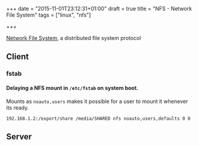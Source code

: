 +++
date = "2015-11-01T23:12:31+01:00"
draft = true
title = "NFS - Network File System"
tags = ["linux", "nfs"]

+++


[Network File System](https://en.wikipedia.org/wiki/Network_File_System), a distributed file system protocol

## Client

### fstab

#### Delaying a NFS mount in `/etc/fstab` on system boot.

Mounts as `noauto,users` makes it possible for a user to mount it whenever its ready.

    192.168.1.2:/export/share /media/SHARED nfs noauto,users,defaults 0 0


## Server
